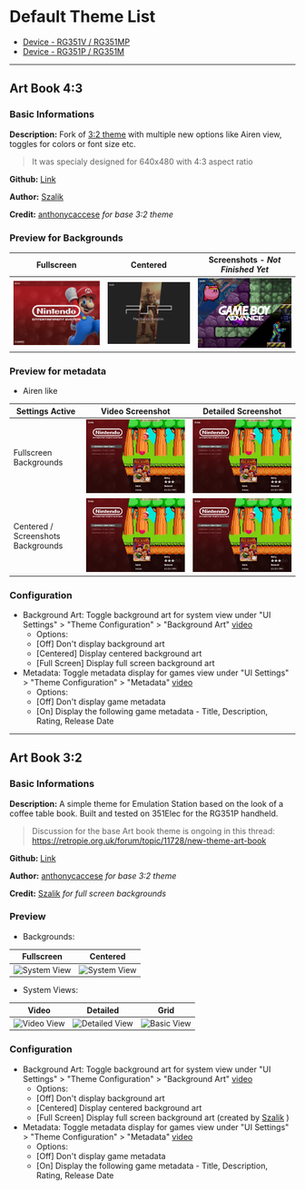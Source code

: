 # Default Theme List

- [Device - RG351V / RG351MP](#art-book-43)
- [Device - RG351P / RG351M](#art-book-32)

***

## Art Book 4:3

### Basic Informations

**Description:** Fork of [3:2 theme](#art-book-32) with multiple new options like Airen view, toggles for colors or font size etc.

> It was specialy designed for 640x480 with 4:3 aspect ratio

**Github:** [Link](https://github.com/szalik-rg351/es-theme-art-book-4-3) 

**Author:** [Szalik](https://github.com/szalik-rg351) 

**Credit:** [anthonycaccese](https://github.com/anthonycaccese)  _for base 3:2 theme_


### Preview for Backgrounds

| Fullscreen | Centered | Screenshots - _Not Finished Yet_ |
|----|----|----|
|![4:3 Fullscreen](images/themes/43fullscreen.png)|![4:3 Centered](images/themes/43centered.png)|![4:3 Screenshots](images/themes/43screenshots.png)|

### Preview for metadata

* Airen like

| Settings Active |  Video Screenshot | Detailed Screenshot |
|----|----|----|
| Fullscreen Backgrounds |![4:3 Metadata Airen](images/themes/43airenview.png)|![4:3 Metadata Airen](images/themes/43airenview.png)|
| Centered / Screenshots Backgrounds|![4:3 Metadata Airen](images/themes/43airenview.png)|![4:3 Metadata Airen](images/themes/43airenview.png)|



### Configuration
- Background Art: Toggle background art for system view under "UI Settings" > "Theme Configuration" > "Background Art" [video](https://youtu.be/YgpRxBTLgCU)
  - Options:
  - [Off] Don't display background art
  - [Centered] Display centered background art
  - [Full Screen] Display full screen background art
- Metadata: Toggle metadata display for games view under "UI Settings" > "Theme Configuration" > "Metadata" [video](https://youtu.be/tCDM-nLCjQI)
  - Options:
  - [Off] Don't display game metadata
  - [On] Display the following game metadata - Title, Description, Rating, Release Date

***

## Art Book 3:2

### Basic Informations

**Description:** A simple theme for Emulation Station based on the look of a coffee table book.  Built and tested on 351Elec for the RG351P handheld.  

> Discussion for the base Art book theme is ongoing in this thread: https://retropie.org.uk/forum/topic/11728/new-theme-art-book

**Github:** [Link](https://github.com/anthonycaccese/es-theme-art-book-3-2) 

**Author:** [anthonycaccese](https://github.com/anthonycaccese)  _for base 3:2 theme_

**Credit:** [Szalik](https://github.com/szalik-rg351) _for full screen backgrounds_


### Preview

* Backgrounds:

| Fullscreen | Centered | 
|----|----|
|![System View](https://i.imgur.com/1RGfbBP.png)|![System View](https://i.imgur.com/1RGfbBP.png)|

* System Views:

| Video |  Detailed | Grid |
|----|----|----|
|![Video View](https://i.imgur.com/21yeUMy.png)|![Detailed View](https://i.imgur.com/QauSTJf.png)|![Basic View](https://i.imgur.com/FbU32kX.png)|

### Configuration
- Background Art: Toggle background art for system view under "UI Settings" > "Theme Configuration" > "Background Art" [video](https://youtu.be/YgpRxBTLgCU)
  - Options:
  - [Off] Don't display background art
  - [Centered] Display centered background art
  - [Full Screen] Display full screen background art (created by [Szalik](https://github.com/szalik-rg351) )
- Metadata: Toggle metadata display for games view under "UI Settings" > "Theme Configuration" > "Metadata" [video](https://youtu.be/tCDM-nLCjQI)
  - Options:
  - [Off] Don't display game metadata
  - [On] Display the following game metadata - Title, Description, Rating, Release Date
